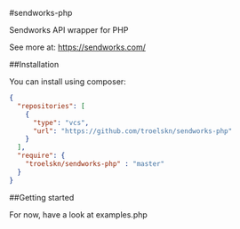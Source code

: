 #sendworks-php

Sendworks API wrapper for PHP

See more at: https://sendworks.com/

##Installation

You can install using composer:

```json
{
  "repositories": [
    {
      "type": "vcs",
      "url": "https://github.com/troelskn/sendworks-php"
    }
  ],
  "require": {
    "troelskn/sendworks-php" : "master"
  }
}
```

##Getting started

For now, have a look at examples.php
